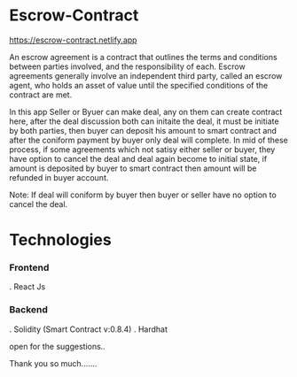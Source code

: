 # Escrow-Contract

https://escrow-contract.netlify.app

An escrow agreement is a contract that outlines the terms and conditions between parties involved, and the responsibility of each. Escrow agreements generally involve an independent third party, called an escrow agent, who holds an asset of value until the specified conditions of the contract are met.

In this app Seller or Byuer can make deal, any on them can create contract here, after the deal discussion both can initaite the deal, it must be initiate by both parties, then buyer can deposit his amount to smart contract and after the coniform payment by buyer only deal will complete. In mid of these process, if some agreements which not satisy either seller or buyer, they have option to cancel the deal and deal again become to initial state, if amount is deposited by buyer to smart contract then amount will be refunded in buyer account.

Note: If deal will coniform by buyer then buyer or seller have no option to cancel the deal.

# Technologies

### Frontend
. React Js

### Backend
. Solidity (Smart Contract v:0.8.4)
. Hardhat

open for the suggestions..

Thank you so much.......